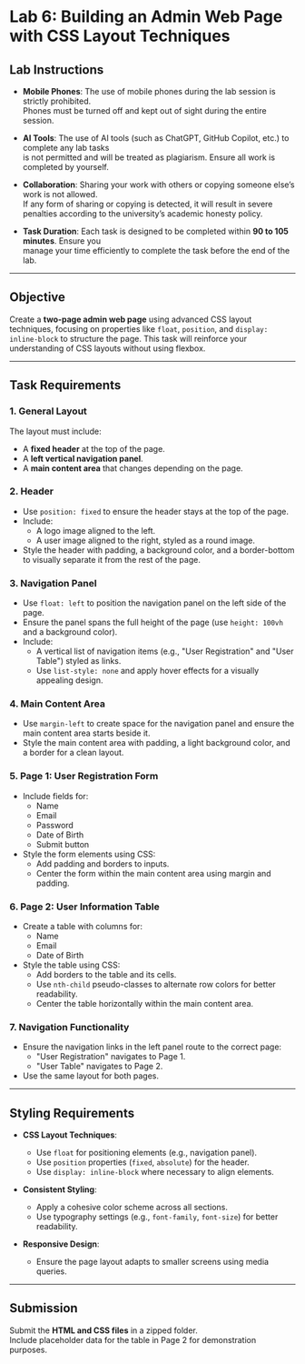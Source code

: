 # Lab 6: Building an Admin Web Page with CSS Layout Techniques

## Lab Instructions

- **Mobile Phones**: The use of mobile phones during the lab session is strictly prohibited.  
  Phones must be turned off and kept out of sight during the entire session.

- **AI Tools**: The use of AI tools (such as ChatGPT, GitHub Copilot, etc.) to complete any lab tasks  
  is not permitted and will be treated as plagiarism. Ensure all work is completed by yourself.

- **Collaboration**: Sharing your work with others or copying someone else’s work is not allowed.  
  If any form of sharing or copying is detected, it will result in severe penalties according to the university’s academic honesty policy.

- **Task Duration**: Each task is designed to be completed within **90 to 105 minutes**. Ensure you  
  manage your time efficiently to complete the task before the end of the lab.

---

## Objective

Create a **two-page admin web page** using advanced CSS layout techniques, focusing on properties like `float`, `position`, and `display: inline-block` to structure the page. This task will reinforce your understanding of CSS layouts without using flexbox.

---

## Task Requirements

### 1. General Layout
The layout must include:
- A **fixed header** at the top of the page.
- A **left vertical navigation panel**.
- A **main content area** that changes depending on the page.

### 2. Header
- Use `position: fixed` to ensure the header stays at the top of the page.
- Include:
  - A logo image aligned to the left.
  - A user image aligned to the right, styled as a round image.
- Style the header with padding, a background color, and a border-bottom to visually separate it from the rest of the page.

### 3. Navigation Panel
- Use `float: left` to position the navigation panel on the left side of the page.
- Ensure the panel spans the full height of the page (use `height: 100vh` and a background color).
- Include:
  - A vertical list of navigation items (e.g., "User Registration" and "User Table") styled as links.
  - Use `list-style: none` and apply hover effects for a visually appealing design.

### 4. Main Content Area
- Use `margin-left` to create space for the navigation panel and ensure the main content area starts beside it.
- Style the main content area with padding, a light background color, and a border for a clean layout.

### 5. Page 1: User Registration Form
- Include fields for:
  - Name  
  - Email  
  - Password  
  - Date of Birth  
  - Submit button  
- Style the form elements using CSS:
  - Add padding and borders to inputs.
  - Center the form within the main content area using margin and padding.

### 6. Page 2: User Information Table
- Create a table with columns for:
  - Name  
  - Email  
  - Date of Birth  
- Style the table using CSS:
  - Add borders to the table and its cells.
  - Use `nth-child` pseudo-classes to alternate row colors for better readability.
  - Center the table horizontally within the main content area.

### 7. Navigation Functionality
- Ensure the navigation links in the left panel route to the correct page:
  - "User Registration" navigates to Page 1.
  - "User Table" navigates to Page 2.
- Use the same layout for both pages.

---

## Styling Requirements

- **CSS Layout Techniques**:
  - Use `float` for positioning elements (e.g., navigation panel).
  - Use `position` properties (`fixed`, `absolute`) for the header.
  - Use `display: inline-block` where necessary to align elements.

- **Consistent Styling**:
  - Apply a cohesive color scheme across all sections.
  - Use typography settings (e.g., `font-family`, `font-size`) for better readability.

- **Responsive Design**:
  - Ensure the page layout adapts to smaller screens using media queries.

---

## Submission
Submit the **HTML and CSS files** in a zipped folder.  
Include placeholder data for the table in Page 2 for demonstration purposes.
